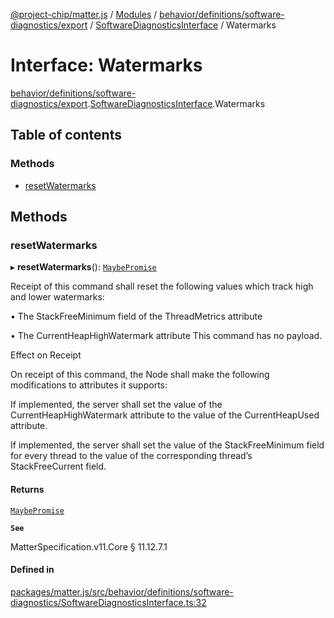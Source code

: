 [@project-chip/matter.js](../README.md) / [Modules](../modules.md) / [behavior/definitions/software-diagnostics/export](../modules/behavior_definitions_software_diagnostics_export.md) / [SoftwareDiagnosticsInterface](../modules/behavior_definitions_software_diagnostics_export.SoftwareDiagnosticsInterface.md) / Watermarks

# Interface: Watermarks

[behavior/definitions/software-diagnostics/export](../modules/behavior_definitions_software_diagnostics_export.md).[SoftwareDiagnosticsInterface](../modules/behavior_definitions_software_diagnostics_export.SoftwareDiagnosticsInterface.md).Watermarks

## Table of contents

### Methods

- [resetWatermarks](behavior_definitions_software_diagnostics_export.SoftwareDiagnosticsInterface.Watermarks.md#resetwatermarks)

## Methods

### resetWatermarks

▸ **resetWatermarks**(): [`MaybePromise`](../modules/util_export.md#maybepromise)

Receipt of this command shall reset the following values which track high and lower watermarks:

  • The StackFreeMinimum field of the ThreadMetrics attribute

  • The CurrentHeapHighWatermark attribute This command has no payload.

Effect on Receipt

On receipt of this command, the Node shall make the following modifications to attributes it supports:

If implemented, the server shall set the value of the CurrentHeapHighWatermark attribute to the value of the
CurrentHeapUsed attribute.

If implemented, the server shall set the value of the StackFreeMinimum field for every thread to the value
of the corresponding thread’s StackFreeCurrent field.

#### Returns

[`MaybePromise`](../modules/util_export.md#maybepromise)

**`See`**

MatterSpecification.v11.Core § 11.12.7.1

#### Defined in

[packages/matter.js/src/behavior/definitions/software-diagnostics/SoftwareDiagnosticsInterface.ts:32](https://github.com/project-chip/matter.js/blob/0c058ae17fdba4c0b89b8b13c309011d51782299/packages/matter.js/src/behavior/definitions/software-diagnostics/SoftwareDiagnosticsInterface.ts#L32)
